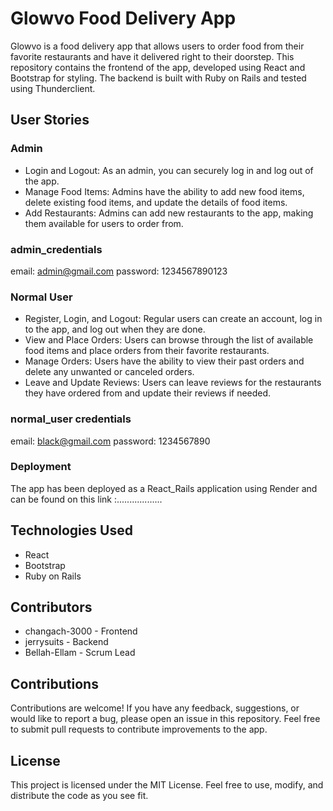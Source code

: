 # Glowvo Food Delivery App
Glowvo is a food delivery app that allows users to order food from their favorite restaurants and have it delivered right to their doorstep. This repository contains the frontend of the app, developed using React and Bootstrap for styling. The backend is built with Ruby on Rails and tested using Thunderclient.
## User Stories
### Admin
- Login and Logout: As an admin, you can securely log in and log out of the app.
- Manage Food Items: Admins have the ability to add new food items, delete existing food items, and update the details of food items.
- Add Restaurants: Admins can add new restaurants to the app, making them available for users to order from.
 ### admin_credentials
 email: admin@gmail.com
 password: 1234567890123

### Normal User
- Register, Login, and Logout: Regular users can create an account, log in to the app, and log out when they are done.
- View and Place Orders: Users can browse through the list of available food items and place orders from their favorite restaurants.
- Manage Orders: Users have the ability to view their past orders and delete any unwanted or canceled orders.
- Leave and Update Reviews: Users can leave reviews for the restaurants they have ordered from and update their reviews if needed.

### normal_user credentials
email: black@gmail.com
password: 1234567890

### Deployment
The app has been deployed as a React_Rails application using Render and can be found on this link :..................

## Technologies Used
- React
- Bootstrap
- Ruby on Rails

## Contributors
- changach-3000 - Frontend
- jerrysuits - Backend
- Bellah-Ellam - Scrum Lead

## Contributions
Contributions are welcome! If you have any feedback, suggestions, or would like to report a bug, please open an issue in this repository. Feel free to submit pull requests to contribute improvements to the app.

## License
This project is licensed under the MIT License. Feel free to use, modify, and distribute the code as you see fit.